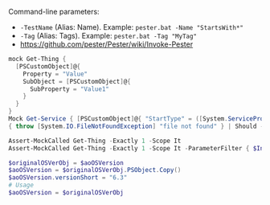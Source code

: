 Command-line parameters:
* `-TestName` (Alias: Name). Example: `pester.bat -Name "StartsWith*"`
* `-Tag` (Alias: Tags). Example: `pester.bat -Tag "MyTag"`
* https://github.com/pester/Pester/wiki/Invoke-Pester


```powershell
mock Get-Thing {
  [PSCustomObject]@{
    Property = "Value"
    SubObject = [PSCustomObject]@{
      SubProperty = "Value1"
    }
  }
}
Mock Get-Service { [PSCustomObject]@{ "StartType" = ([System.ServiceProcess.ServiceStartMode]::Manual) }
{ throw [System.IO.FileNotFoundException] "file not found" } | Should -Throw -ExceptionType ([System.IO.FileNotFoundException])

Assert-MockCalled Get-Thing -Exactly 1 -Scope It
Assert-MockCalled Get-Thing -Exactly 1 -Scope It -ParameterFilter { $InputObject -eq "dummy" }

$originalOSVerObj = $aoOSVersion
$aoOSVersion = $originalOSVerObj.PSObject.Copy()
$aoOSVersion.versionShort = "6.3"
# Usage
$aoOSVersion = $originalOSVerObj
```
